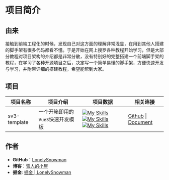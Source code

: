 # 项目简介

## 由来

接触到前端工程化的时候，发现自己对这方面的理解非常浅显，在用到其他人搭建的脚手架有很多代码都看不懂。于是开始在网上搜罗各种教程开始学习，但是大部分教程对项目架构的介绍都是非常分散，没有特别好的完整搭建一个前端脚手架的教程，在学习了各种开源项目之后，决定写一个简单易懂的脚手架，方便快速开发与学习，并附带详细的搭建教程，希望能帮到大家。

## 项目

| 项目名称     | 项目介绍                         | 项目数据                                                     | 相关连接                                                     |
| ------------ | -------------------------------- | ------------------------------------------------------------ | ------------------------------------------------------------ |
| sv3-template | 一个开箱即用的`Vue3`快速开发模板 | [![My Skills](https://img.shields.io/github/stars/LonelySnowman/sv3-template)](https://github.com/lonelysnowman/sv3-template)[![My Skills](https://img.shields.io/github/forks/LonelySnowman/sv3-template)](https://github.com/lonelysnowman/sv3-template)[![My Skills](https://img.shields.io/github/issues/LonelySnowman/sv3-template)](https://github.com/lonelysnowman/sv3-template) | [Github](https://github.com/lonelysnowman/sv3-template) \| [Document](https://sv3-docs.snowhouse.space) |

## 作者

- **GitHub**：[LonelySnowman](https://github.com/LonelySnowman)
- **博客**：[雪人的小屋](https://snowhouse.space/)
- **掘金**: [掘金 | LonelySnowman](https://juejin.cn/user/550219962923015)
